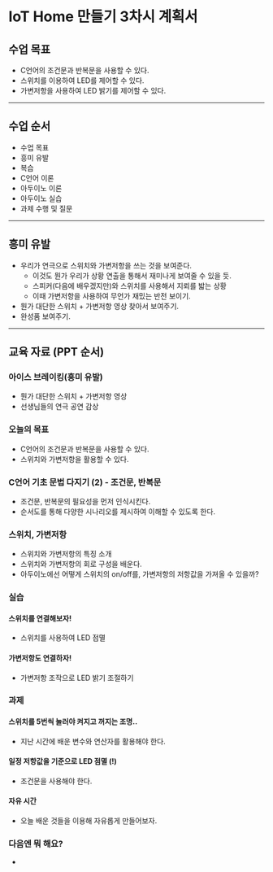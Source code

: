 
# IoT Home 만들기 3차시 계획서

## 수업 목표

* C언어의 조건문과 반복문을 사용할 수 있다.
* 스위치를 이용하여 LED를 제어할 수 있다.
* 가변저항을 사용하여 LED 밝기를 제어할 수 있다.

---

## 수업 순서

* 수업 목표
* 흥미 유발
* 복습
* C언어 이론
* 아두이노 이론
* 아두이노 실습
* 과제 수행 및 질문

---

## 흥미 유발

* 우리가 연극으로 스위치와 가변저항을 쓰는 것을  보여준다.
	* 이것도 뭔가 우리가 상황 연출을 통해서 재미나게 보여줄 수 있을 듯.
	* 스피커(다음에 배우겠지만)와 스위치를 사용해서 지뢰를 밟는 상황
	* 이때 가변저항을 사용하여 무언가 재밌는 반전 보이기.
* 뭔가 대단한 스위치 + 가변저항 영상 찾아서 보여주기.
* 완성품 보여주기.

---

## 교육 자료 (PPT 순서)

### 아이스 브레이킹(흥미 유발)

* 뭔가 대단한 스위치 + 가변저항 영상
* 선생님들의 연극 공연 감상

### 오늘의 목표																																	

* C언어의 조건문과 반복문을 사용할 수 있다.
* 스위치와 가변저항을 활용할 수 있다.

### C언어 기초 문법 다지기 (2) - 조건문, 반복문

* 조건문, 반복문의 필요성을 먼저 인식시킨다.
* 순서도를 통해 다양한 시나리오를 제시하여 이해할 수 있도록 한다.

### 스위치, 가변저항

* 스위치와 가변저항의 특징 소개
* 스위치와 가변저항의 회로 구성을 배운다.
* 아두이노에선 어떻게 스위치의 on/off를, 가변저항의 저항값을 가져올 수 있을까? 

### 실습

#### 스위치를 연결해보자!

* 스위치를 사용하여 LED 점멸

#### 가변저항도 연결하자!

* 가변저항 조작으로 LED 밝기 조절하기

### 과제

#### 스위치를 5번씩 눌러야 켜지고 꺼지는 조명..

* 지난 시간에 배운 변수와 연산자를 활용해야 한다.

#### 일정 저항값을 기준으로 LED 점멸 (!)

* 조건문을 사용해야 한다.

#### 자유 시간

* 오늘 배운 것들을 이용해 자유롭게 만들어보자.

### 다음엔 뭐 해요?

* 
